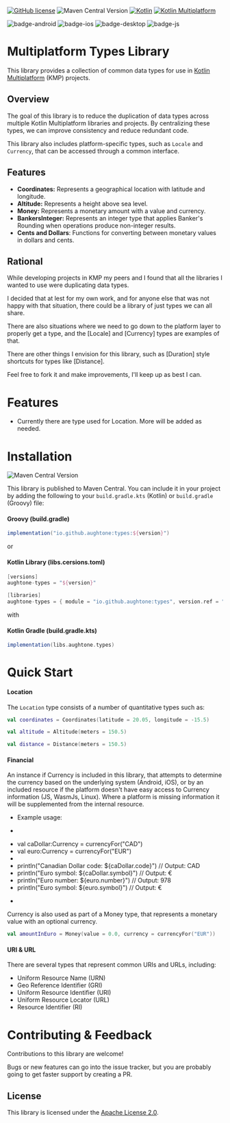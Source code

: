 [![GitHub license](https://img.shields.io/badge/license-Apache%20License%202.0-blue.svg?style=flat)](http://www.apache.org/licenses/LICENSE-2.0)
![Maven Central Version](https://img.shields.io/maven-central/v/io.github.aughtone/types?style=flat)
[![Kotlin](https://img.shields.io/badge/Kotlin-2.1.10-blue.svg?logo=kotlin&style=flat)](http://kotlinlang.org)
[![Kotlin Multiplatform](https://img.shields.io/badge/Kotlin-Multiplatform-brightgreen?logo=kotlin)](https://github.com/JetBrains/compose-multiplatform)


![badge-android](http://img.shields.io/badge/platform-android-6EDB8D.svg?style=flat)
![badge-ios](http://img.shields.io/badge/platform-ios-CDCDCD.svg?style=flat)
![badge-desktop](http://img.shields.io/badge/platform-desktop-DB413D.svg?style=flat)
![badge-js](http://img.shields.io/badge/platform-js%2Fwasm-FDD835.svg?style=flat)

# Multiplatform Types Library

This library provides a collection of common data types for use in [Kotlin Multiplatform](https://www.jetbrains.com/kotlin-multiplatform/) (KMP) projects.

## Overview

The goal of this library is to reduce the duplication of data types across multiple Kotlin Multiplatform libraries and projects. By centralizing these types, we can improve consistency and reduce redundant code.

This library also includes platform-specific types, such as `Locale` and `Currency`, that can be accessed through a common interface.

## Features

*   **Coordinates:** Represents a geographical location with latitude and longitude.
* **Altitude:** Represents a height above sea level.
*   **Money:** Represents a monetary amount with a value and currency.
*   **BankersInteger:** Represents an integer type that applies Banker's Rounding when operations produce non-integer results.
* **Cents and Dollars**: Functions for converting between monetary values in dollars and cents.

## Rational
While developing projects in KMP my peers and I found that all the libraries I wanted to use were duplicating data 
types. 

I decided that at lest for my own work, and for anyone else that was not happy 
with that situation, there could be a library of just types we can all share.

There are also situations where we need to go down to the platform layer to properly get a type, 
and the [Locale] and [Currency] types are examples of that.

There are other things I envision for this library, such as [Duration] style shortcuts for types like [Distance].

Feel free to fork it and make improvements, I'll keep up as best I can.


# Features

* Currently there are type used for Location. More will be added as needed. 

# Installation
![Maven Central Version](https://img.shields.io/maven-central/v/io.github.aughtone/types?style=flat)

This library is published to Maven Central. You can include it in your project by adding the following to your `build.gradle.kts` (Kotlin) or `build.gradle` (Groovy) file:

#### Groovy (build.gradle)
```gradle
implementation("io.github.aughtone:types:${version}")
```
or 

#### Kotlin Library (libs.cersions.toml)
```gradle
[versions]
aughtone-types = "${version}"

[libraries]
aughtone-types = { module = "io.github.aughtone:types", version.ref = "aughtone-types" }

```
with 

#### Kotlin Gradle (build.gradle.kts)
```gradle
implementation(libs.aughtone.types)
```

# Quick Start

#### Location
The `Location` type consists of a number of quantitative types such as:

```kotlin
val coordinates = Coordinates(latitude = 20.05, longitude = -15.5)
```
```kotlin
val altitude = Altitude(meters = 150.5)
```
```kotlin
val distance = Distance(meters = 150.5)
```

#### Financial

An instance if Currency is included in this library, that attempts to determine the currency based 
on the underlying system (Android, iOS), or by an included resource if the platform doesn't have 
easy access to Currency information (JS, WasmJs, Linux). Where a platform is missing information it 
will be supplemented from the internal resource.

* Example usage:
* ```kotlin
* val caDollar:Currency = currencyFor("CAD")
* val euro:Currency = currencyFor("EUR")
* 
* println("Canadian Dollar code: ${caDollar.code}") // Output: CAD
* println("Euro symbol: ${caDollar.symbol}") // Output: €
* println("Euro number: ${euro.number}") // Output: 978
* println("Euro symbol: ${euro.symbol}") // Output: €
* ```

Currency is also used as part of a Money type, that represents a monetary value with an optional currency. 
```kotlin
val amountInEuro = Money(value = 0.0, currency = currencyFor("EUR"))
```

#### URI & URL

There are several types that represent common URIs and URLs, including:

* Uniform Resource Name (URN)
* Geo Reference Identifier (GRI)
* Uniform Resource Identifier (URI)
* Uniform Resource Locator (URL)
* Resource Identifier (RI)


# Contributing & Feedback

Contributions to this library are welcome!

Bugs or new features can go into the issue tracker, but you are probably going to get faster support by creating a PR.   

## License

This library is licensed under the [Apache License 2.0](http://www.apache.org/licenses/LICENSE-2.0).
